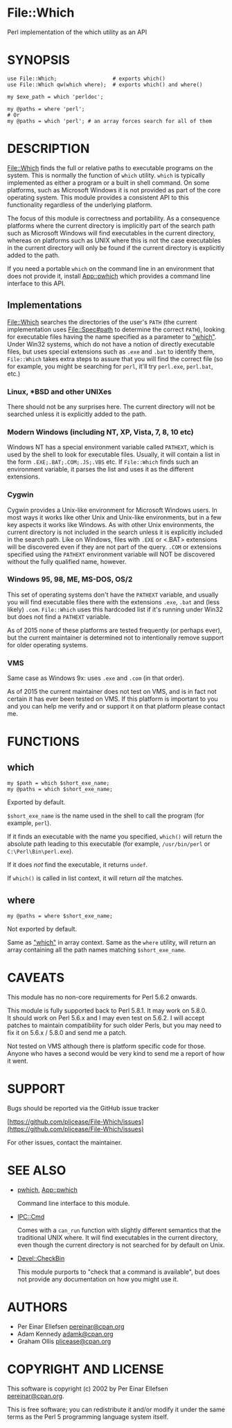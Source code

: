 # File::Which

Perl implementation of the which utility as an API

# SYNOPSIS

    use File::Which;                  # exports which()
    use File::Which qw(which where);  # exports which() and where()
    
    my $exe_path = which 'perldoc';
    
    my @paths = where 'perl';
    # Or
    my @paths = which 'perl'; # an array forces search for all of them

# DESCRIPTION

[File::Which](https://metacpan.org/pod/File::Which) finds the full or relative paths to executable programs on
the system.  This is normally the function of `which` utility.  `which` is
typically implemented as either a program or a built in shell command.  On
some platforms, such as Microsoft Windows it is not provided as part of the
core operating system.  This module provides a consistent API to this
functionality regardless of the underlying platform.

The focus of this module is correctness and portability.  As a consequence
platforms where the current directory is implicitly part of the search path
such as Microsoft Windows will find executables in the current directory,
whereas on platforms such as UNIX where this is not the case executables 
in the current directory will only be found if the current directory is
explicitly added to the path.

If you need a portable `which` on the command line in an environment that
does not provide it, install [App::pwhich](https://metacpan.org/pod/App::pwhich) which provides a command line
interface to this API.

## Implementations

[File::Which](https://metacpan.org/pod/File::Which) searches the directories of the user's `PATH` (the current
implementation uses [File::Spec#path](https://metacpan.org/pod/File::Spec#path) to determine the correct `PATH`),
looking for executable files having the name specified as a parameter to
["which"](#which). Under Win32 systems, which do not have a notion of directly
executable files, but uses special extensions such as `.exe` and `.bat`
to identify them, `File::Which` takes extra steps to assure that
you will find the correct file (so for example, you might be searching for
`perl`, it'll try `perl.exe`, `perl.bat`, etc.)

### Linux, \*BSD and other UNIXes

There should not be any surprises here.  The current directory will not be
searched unless it is explicitly added to the path.

### Modern Windows (including NT, XP, Vista, 7, 8, 10 etc)

Windows NT has a special environment variable called `PATHEXT`, which is used
by the shell to look for executable files. Usually, it will contain a list in
the form `.EXE;.BAT;.COM;.JS;.VBS` etc. If `File::Which` finds such an
environment variable, it parses the list and uses it as the different
extensions.

### Cygwin

Cygwin provides a Unix-like environment for Microsoft Windows users.  In most
ways it works like other Unix and Unix-like environments, but in a few key
aspects it works like Windows.  As with other Unix environments, the current
directory is not included in the search unless it is explicitly included in
the search path.  Like on Windows, files with `.EXE` or <.BAT> extensions will
be discovered even if they are not part of the query.  `.COM` or extensions
specified using the `PATHEXT` environment variable will NOT be discovered
without the fully qualified name, however.

### Windows 95, 98, ME, MS-DOS, OS/2

This set of operating systems don't have the `PATHEXT` variable, and usually
you will find executable files there with the extensions `.exe`, `.bat` and
(less likely) `.com`. `File::Which` uses this hardcoded list if it's running
under Win32 but does not find a `PATHEXT` variable.

As of 2015 none of these platforms are tested frequently (or perhaps ever),
but the current maintainer is determined not to intentionally remove support
for older operating systems.

### VMS

Same case as Windows 9x: uses `.exe` and `.com` (in that order).

As of 2015 the current maintainer does not test on VMS, and is in fact not
certain it has ever been tested on VMS.  If this platform is important to you
and you can help me verify and or support it on that platform please contact
me.

# FUNCTIONS

## which

    my $path = which $short_exe_name;
    my @paths = which $short_exe_name;

Exported by default.

`$short_exe_name` is the name used in the shell to call the program (for
example, `perl`).

If it finds an executable with the name you specified, `which()` will return
the absolute path leading to this executable (for example, `/usr/bin/perl` or
`C:\Perl\Bin\perl.exe`).

If it does _not_ find the executable, it returns `undef`.

If `which()` is called in list context, it will return _all_ the
matches.

## where

    my @paths = where $short_exe_name;

Not exported by default.

Same as ["which"](#which) in array context. Same as the
`where` utility, will return an array containing all the path names
matching `$short_exe_name`.

# CAVEATS

This module has no non-core requirements for Perl 5.6.2 onwards.

This module is fully supported back to Perl 5.8.1.  It may work on 5.8.0.  
It should work on Perl 5.6.x and I may even test on 5.6.2.  I will accept
patches to maintain compatibility for such older Perls, but you may
need to fix it on 5.6.x / 5.8.0 and send me a patch.

Not tested on VMS although there is platform specific code
for those. Anyone who haves a second would be very kind to send me a
report of how it went.

# SUPPORT

Bugs should be reported via the GitHub issue tracker

[https://github.com/plicease/File-Which/issues](https://github.com/plicease/File-Which/issues)

For other issues, contact the maintainer.

# SEE ALSO

- [pwhich](https://metacpan.org/pod/pwhich), [App::pwhich](https://metacpan.org/pod/App::pwhich)

    Command line interface to this module.

- [IPC::Cmd](https://metacpan.org/pod/IPC::Cmd)

    Comes with a `can_run` function with slightly different semantics that
    the traditional UNIX where.  It will find executables in the current
    directory, even though the current directory is not searched for by
    default on Unix.

- [Devel::CheckBin](https://metacpan.org/pod/Devel::CheckBin)

    This module purports to "check that a command is available", but does not
    provide any documentation on how you might use it.

# AUTHORS

- Per Einar Ellefsen <pereinar@cpan.org>
- Adam Kennedy <adamk@cpan.org>
- Graham Ollis <plicease@cpan.org>

# COPYRIGHT AND LICENSE

This software is copyright (c) 2002 by Per Einar Ellefsen <pereinar@cpan.org>.

This is free software; you can redistribute it and/or modify it under
the same terms as the Perl 5 programming language system itself.
